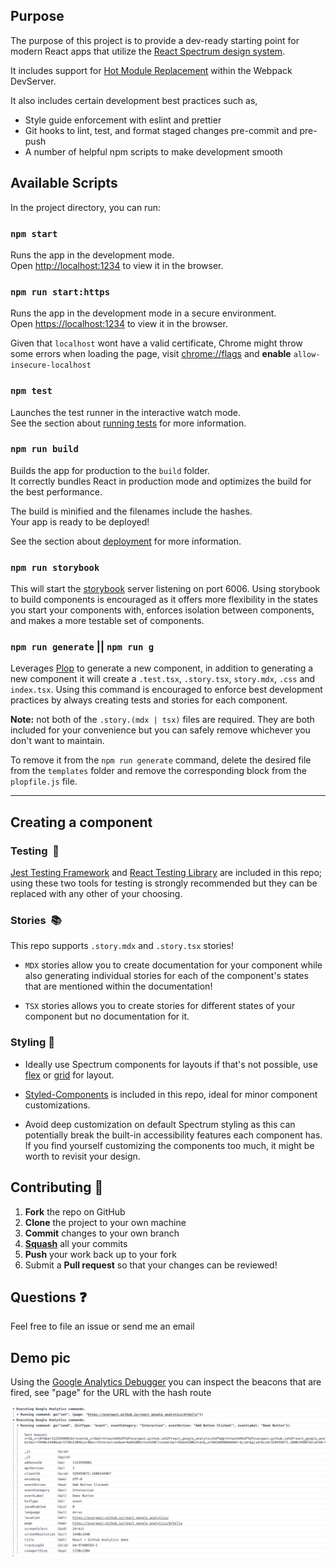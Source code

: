## Purpose

The purpose of this project is to provide a dev-ready starting point for modern React apps that utilize the [React Spectrum design system](https://spectrum.adobe.com/).

It includes support for [Hot Module Replacement](https://webpack.js.org/concepts/hot-module-replacement/) within the Webpack DevServer.

It also includes certain development best practices such as,

-   Style guide enforcement with eslint and prettier
-   Git hooks to lint, test, and format staged changes pre-commit and pre-push
-   A number of helpful npm scripts to make development smooth

## Available Scripts

In the project directory, you can run:

### `npm start`

Runs the app in the development mode.<br> Open [http://localhost:1234](http://localhost:1234) to view it in the browser.

### `npm run start:https`

Runs the app in the development mode in a secure environment.<br> Open [https://localhost:1234](https://localhost:1234) to view it in the browser.

Given that `localhost` wont have a valid certificate, Chrome might throw some errors when loading the page, visit [chrome://flags](chrome://flags/#allow-insecure-localhost) and **enable** `allow-insecure-localhost`

### `npm test`

Launches the test runner in the interactive watch mode.<br> See the section about
[running tests](https://jestjs.io/docs/en/webpack) for more
information.

### `npm run build`

Builds the app for production to the `build` folder.<br> It correctly bundles React in production mode and optimizes the build for the best performance.

The build is minified and the filenames include the hashes.<br> Your app is ready to be deployed!

See the section about [deployment](https://webpack.js.org/guides/production/) for
more information.

### `npm run storybook`

This will start the [storybook](https://storybook.js.org/) server listening on port 6006. Using storybook to build components is encouraged as it offers more flexibility in the states you start your components with, enforces isolation between components, and makes a more testable set of components.

### `npm run generate` || `npm run g`

Leverages [Plop](https://www.npmjs.com/package/plop) to generate a new component, in addition to generating a new component it will create a `.test.tsx`, `.story.tsx`, `story.mdx`, `.css` and `index.tsx`. Using this command is encouraged to enforce best development practices by always creating tests and stories for each component.

**Note:** not both of the `.story.(mdx | tsx)` files are required. They are both included for your convenience but you can safely remove whichever you don't want to maintain.

To remove it from the `npm run generate` command, delete the desired file from the `templates` folder and remove the corresponding block from the `plopfile.js` file.

---

## Creating a component

### Testing  🧪

[Jest Testing Framework](https://jestjs.io/) and [React Testing Library](https://testing-library.com/docs/react-testing-library/intro) are included in this repo; using these two tools for testing is strongly recommended but they can be replaced with any other of your choosing.

### Stories  📚

This repo supports `.story.mdx` and `.story.tsx` stories!

-   `MDX` stories allow you to create documentation for your component while also generating individual stories for each of the component's states that are mentioned within the documentation!

-   `TSX` stories allows you to create stories for different states of your component but no documentation for it.

### Styling 🎨

-   Ideally use Spectrum components for layouts if that's not possible, use [flex](https://css-tricks.com/snippets/css/a-guide-to-flexbox/) or [grid](https://css-tricks.com/snippets/css/complete-guide-grid/) for layout.

-   [Styled-Components](https://styled-components.com/) is included in this repo, ideal for minor component customizations.

-   Avoid deep customization on default Spectrum styling as this can potentially break the built-in accessibility features each component has. If you find yourself customizing the components too much, it might be worth to revisit your design.

## Contributing 🙏

1.  **Fork** the repo on GitHub
2.  **Clone** the project to your own machine
3.  **Commit** changes to your own branch
4.  **[Squash](https://git-scm.com/book/en/v2/Git-Tools-Rewriting-History#_squashing)** all your commits
5.  **Push** your work back up to your fork
6.  Submit a **Pull request** so that your changes can be reviewed!

## Questions ❓

Feel free to file an issue or send me an email

## Demo pic

Using the [Google Analytics Debugger](https://chrome.google.com/webstore/detail/google-analytics-debugger/jnkmfdileelhofjcijamephohjechhna) you can inspect the beacons that are fired, see "page" for the URL with the hash route

![analytics debugger example][analytics]

[analytics]: https://raw.githubusercontent.com/evargast/react_google_analytics/master/readme-assets/analytics.png
